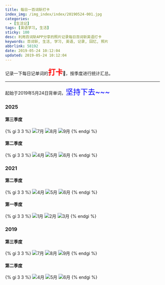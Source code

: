 ```yaml
---
title: 每日一百词斩打卡
index_img: /img_index/index/20190524-001.jpg
categories:
  - [生活记]
tags: [英语学习, 生活]
sticky: 100
desc: 利用百词斩APP分享的照片记录每日百词斩英语打卡
keywords: 百词斩, 生活, 学习, 英语, 记录, 回忆, 照片
abbrlink: 58192
date: 2019-05-24 10:12:04
updated: 2019-05-24 10:12:04
---
```


记录一下每日记单词的<font size="5" color="red">**打卡**</font>🍉，按季度进行统计汇总。

<!--more-->

<hr />

起始于2019年5月24日背单词，<font size="5" color="blue">坚持下去~~~</font>

### 2025
#### 第三季度
{% gi 3 3 %}
 ![7月](/img_index/qita/baicizhan/202507.jpg)
 ![8月](/img_index/qita/baicizhan/202508.jpg)
 ![9月](/img_index/qita/baicizhan/undaka.jpg)
{% endgi %}

#### 第二季度
{% gi 3 3 %}
 ![4月](/img_index/qita/baicizhan/undaka.jpg)
 ![5月](/img_index/qita/baicizhan/202505.jpg)
 ![6月](/img_index/qita/baicizhan/202506.jpg)
{% endgi %}


### 2021
#### 第二季度
{% gi 3 3 %}
 ![4月](/img_index/qita/baicizhan/202104.jpg)
 ![5月](/img_index/qita/baicizhan/202105.jpg)
 ![6月](/img_index/qita/baicizhan/undaka.jpg)
{% endgi %}

#### 第一季度
{% gi 3 3 %}
 ![1月](/img_index/qita/baicizhan/undaka.jpg)
 ![2月](/img_index/qita/baicizhan/undaka.jpg)
 ![3月](/img_index/qita/baicizhan/202103.jpg)
{% endgi %}


### 2019
#### 第三季度
{% gi 3 3 %}
 ![7月](/img_index/qita/baicizhan/201907.jpg)
 ![8月](/img_index/qita/baicizhan/201908.jpg)
 ![9月](/img_index/qita/baicizhan/undaka.jpg)
{% endgi %}

#### 第二季度
{% gi 3 3 %}
 ![4月](/img_index/qita/baicizhan/undaka.jpg)
 ![5月](/img_index/qita/baicizhan/201905.jpg)
 ![6月](/img_index/qita/baicizhan/201906.jpg)
{% endgi %}

